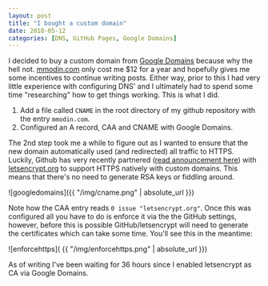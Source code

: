 ```yaml
---
layout: post
title: "I bought a custom domain"
date: 2018-05-12
categories: [DNS, GitHub Pages, Google Domains]
---
```


I decided to buy a custom domain from [Google Domains](https://domains.google) because why the hell not. [mmodin.com](/) only cost me $12 for a year and hopefully gives me some incentives to continue writing posts. Either way, prior to this I had very little experience with configuring DNS' and I ultimately had to spend some time "researching" how to get things working. This is what I did.

1. Add a file called `CNAME` in the root directory of my github repository with the entry `mmodin.com`.
2. Configured an A record, CAA and CNAME with Google Domains.

The 2nd step took me a while to figure out as I wanted to ensure that the new domain automatically used (and redirected) all traffic to HTTPS. Luckily, Github has very recently partnered ([read announcement here](https://blog.github.com/2018-05-01-github-pages-custom-domains-https/)) with [letsencrypt.org](letsencrypt.org) to support HTTPS natively with custom domains. This means that there's no need to generate RSA keys or fiddling around.

![googledomains]({{ "/img/cname.png" | absolute_url }})

Note how the CAA entry reads `0 issue "letsencrypt.org"`. Once this was configured all you have to do is enforce it via the the GitHub settings, however, before this is possible GitHub/letsencrypt will need to generate the certificates which can take some time. You'll see this in the meantime:

![enforcehttps]( {{ "/img/enforcehttps.png" | absolute_url }})

As of writing I've been waiting for 36 hours since I enabled letsencrypt as CA via Google Domains.
